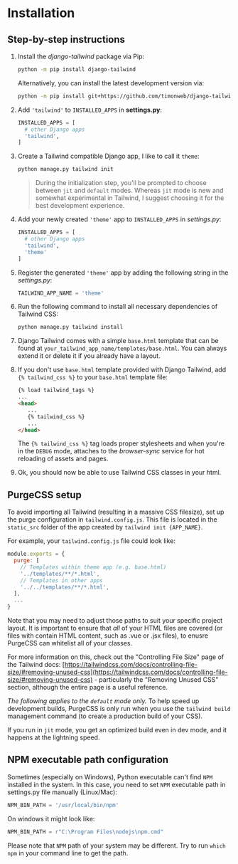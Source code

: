 # Installation

## Step-by-step instructions

1. Install the *django-tailwind* package via Pip:

   ```bash
   python -m pip install django-tailwind
   ```

   Alternatively, you can install the latest development version via:

   ```bash
   python -m pip install git+https://github.com/timonweb/django-tailwind.git`
   ```
   
2. Add `'tailwind'` to `INSTALLED_APPS` in **settings.py**:
   ```python
   INSTALLED_APPS = [
     # other Django apps
     'tailwind',
   ]
   ```

3. Create a Tailwind compatible Django app, I like to call it `theme`:

   ```bash
   python manage.py tailwind init
   ```
   > During the initialization step, you'll be prompted to choose between `jit` and `default` modes. Whereas `jit` mode is new and somewhat experimental in Tailwind, I suggest choosing it for the best development experience.

4. Add your newly created `'theme'` app to `INSTALLED_APPS` in *settings.py*:
   ```python
   INSTALLED_APPS = [
     # other Django apps
     'tailwind',
     'theme'
   ]
   ```

5. Register the generated `'theme'` app by adding the following string in the *settings.py*:

   ```python
   TAILWIND_APP_NAME = 'theme'
   ```

6. Run the following command to install all necessary dependencies of Tailwind CSS:

   ```bash
   python manage.py tailwind install
   ```

7. Django Tailwind comes with a simple `base.html` template that can be found at
   `your_tailwind_app_name/templates/base.html`. You can always extend it or delete it if you
   already have a layout.

8. If you don't use `base.html` template provided with Django Tailwind, add `{% tailwind_css %}` to your `base.html` template file:

   ```html
   {% load tailwind_tags %}
   ...
   <head>
      ...
      {% tailwind_css %}
      ...
   </head>
   ```
   
   The `{% tailwind_css %}` tag loads proper stylesheets and when you're in the `DEBUG` mode, attaches to the *browser-sync* service for hot reloading of assets and pages.

9. Ok, you should now be able to use Tailwind CSS classes in your html.

## PurgeCSS setup

To avoid importing all Tailwind (resulting in a massive CSS filesize), set up the purge configuration in `tailwind.config.js`.
This file is located in the `static_src` folder of the app created by `tailwind init {APP_NAME}`.

For example, your `tailwind.config.js` file could look like:

```js
module.exports = {
  purge: [
    // Templates within theme app (e.g. base.html)
    '../templates/**/*.html',
    // Templates in other apps
    '../../templates/**/*.html',
  ],
  ...
}
```

Note that you may need to adjust those paths to suit your specific project layout. It is important to ensure that _all_ of your HTML files are covered (or files with contain HTML content, such as .vue or .jsx files), to enusre PurgeCSS can whitelist all of your classes.

For more information on this, check out the "Controlling File Size" page of the Tailwind docs: [https://tailwindcss.com/docs/controlling-file-size/#removing-unused-css](https://tailwindcss.com/docs/controlling-file-size/#removing-unused-css) - particularly the "Removing Unused CSS" section, although the entire page is a useful reference.

*The following applies to the `default` mode only.* 
To help speed up development builds, PurgeCSS is only run when you use the `tailwind build` management command (to create a production build of your CSS).

If you run in `jit` mode, you get an optimized build even in dev mode, and it happens at the lightning speed.

## NPM executable path configuration

Sometimes (especially on Windows), Python executable can't find `NPM` installed in the system.
In this case, you need to set `NPM` executable path in settings.py file manually (Linux/Mac):

```python
NPM_BIN_PATH = '/usr/local/bin/npm'
```

On windows it might look like:

```python
NPM_BIN_PATH = r"C:\Program Files\nodejs\npm.cmd"
```

Please note that `NPM` path of your system may be different. Try to run `which npm` in your
command line to get the path.